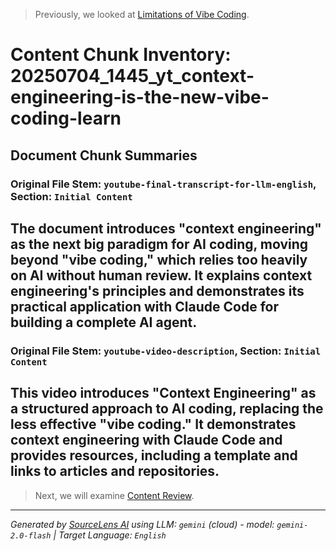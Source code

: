 > Previously, we looked at [Limitations of Vibe Coding](02_limitations-of-vibe-coding.md).

# Content Chunk Inventory: 20250704_1445_yt_context-engineering-is-the-new-vibe-coding-learn
## Document Chunk Summaries
### Original File Stem: `youtube-final-transcript-for-llm-english`, Section: `Initial Content`
The document introduces "context engineering" as the next big paradigm for AI coding, moving beyond "vibe coding," which relies too heavily on AI without human review. It explains context engineering's principles and demonstrates its practical application with Claude Code for building a complete AI agent.
---
### Original File Stem: `youtube-video-description`, Section: `Initial Content`
This video introduces "Context Engineering" as a structured approach to AI coding, replacing the less effective "vibe coding." It demonstrates context engineering with Claude Code and provides resources, including a template and links to articles and repositories.
---

> Next, we will examine [Content Review](04_content_review.md).


---

*Generated by [SourceLens AI](https://github.com/openXFlow/sourceLensAI) using LLM: `gemini` (cloud) - model: `gemini-2.0-flash` | Target Language: `English`*